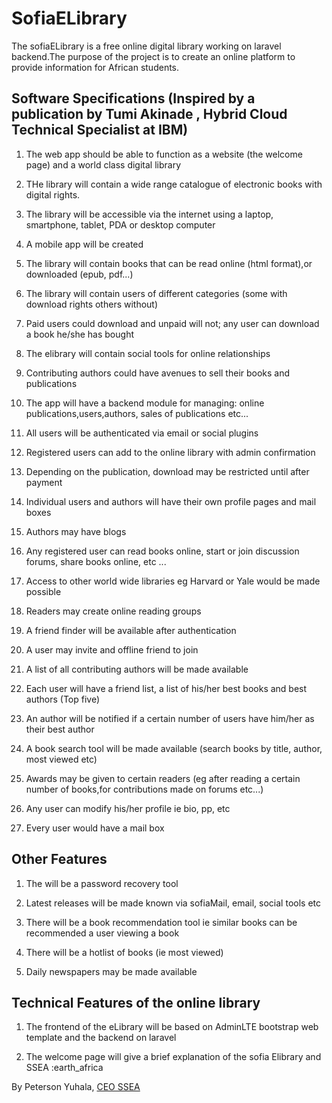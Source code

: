 SofiaELibrary
=============

The sofiaELibrary is a free online digital library working on laravel backend.The purpose of the project is to create an online platform to provide information for African students. 

Software Specifications (Inspired by a publication by Tumi Akinade , Hybrid Cloud Technical Specialist at IBM)
--------------------------------------------------------------------------------------------------------------
1. The web app should be able to function as a website (the welcome page) and a world class digital library

1. THe library will contain a wide range catalogue of electronic books with digital rights.

1. The library will be accessible via the internet using a laptop, smartphone, tablet, PDA or desktop computer

1. A mobile app will be created

1. The library will contain books that can be read online (html format),or downloaded (epub, pdf...)

1. The library will contain users of different categories (some with download rights others without)

1. Paid users could download and unpaid will not; any user can download a book he/she has bought

1. The elibrary will contain social tools for online relationships

1. Contributing authors could have avenues to sell their books and publications

1. The app will have a backend module for managing: online publications,users,authors, sales of publications etc...

1. All users will be authenticated via email or social plugins

1. Registered users can add to the online library with admin confirmation

1. Depending on the publication, download may be restricted until after payment

1. Individual users and authors will have their own profile pages and mail boxes

1. Authors may have blogs

1. Any registered user can read books online, start or join discussion forums, share books online, etc ...

1. Access to other world wide libraries eg Harvard or Yale would be made possible

1. Readers may create online reading groups

1. A friend finder will be available after authentication

1. A user may invite and offline friend to join

1. A list of all contributing authors will be made available

1. Each user will have a friend list, a list of his/her best books and best authors (Top five)

1. An author will be notified if a certain number of users have him/her as their best author

1. A book search tool will be made available (search books by title, author, most viewed etc)

1. Awards may be given to certain readers (eg after reading a certain number of books,for contributions made on forums etc...)

1. Any user can modify his/her profile ie bio, pp, etc

1. Every user would have a mail box

Other Features
---------------
1. The will be a password recovery tool

1. Latest releases will be made known via sofiaMail, email, social tools etc

1. There will be a book recommendation tool ie similar books can be recommended a user viewing a book

1. There will be a hotlist of books (ie most viewed)

1. Daily newspapers may be made available

Technical Features of the online library
-----------------------------------------
1. The frontend of the eLibrary will be based on AdminLTE bootstrap web template and the backend on laravel

1. The welcome page will give a brief explanation of the sofia Elibrary and SSEA :earth_africa


By Peterson Yuhala, [CEO SSEA](#)




